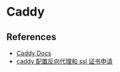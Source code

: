 # Caddy

## References

- [Caddy Docs](https://caddyserver.com/docs/)
- [caddy 配置反向代理和 ssl 证书申请](https://www.cnblogs.com/turingguo/p/caddy.html)

